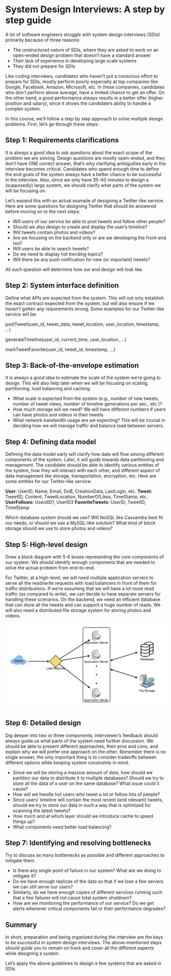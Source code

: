 # System Design Interviews: A step by step guide
A lot of software engineers struggle with system design interviews (SDIs) primarily because of three reasons:

- The unstructured nature of SDIs, where they are asked to work on an open-ended design problem that doesn’t have a standard answer
- Their lack of experience in developing large scale systems
- They did not prepare for SDIs

Like coding interviews, candidates who haven’t put a conscious effort to prepare for SDIs, mostly perform poorly especially at top companies like Google, Facebook, Amazon, Microsoft, etc. In these companies, candidates who don’t perform above average, have a limited chance to get an offer. On the other hand, a good performance always results in a better offer (higher position and salary), since it shows the candidate’s ability to handle a complex system.

In this course, we’ll follow a step by step approach to solve multiple design problems. First, let’s go through these steps:

## Step 1: Requirements clarifications
It is always a good idea to ask questions about the exact scope of the problem we are solving. Design questions are mostly open-ended, and they don’t have ONE correct answer, that’s why clarifying ambiguities early in the interview becomes critical. Candidates who spend enough time to define the end goals of the system always have a better chance to be successful in the interview. Also, since we only have 35-40 minutes to design a (supposedly) large system, we should clarify what parts of the system we will be focusing on.

Let’s expand this with an actual example of designing a Twitter-like service. Here are some questions for designing Twitter that should be answered before moving on to the next steps:

- Will users of our service be able to post tweets and follow other people?
- Should we also design to create and display the user’s timeline?
- Will tweets contain photos and videos?
- Are we focusing on the backend only or are we developing the front-end too?
- Will users be able to search tweets?
- Do we need to display hot trending topics?
- Will there be any push notification for new (or important) tweets?

All such question will determine how our end design will look like.

## Step 2: System interface definition
Define what APIs are expected from the system. This will not only establish the exact contract expected from the system, but will also ensure if we haven’t gotten any requirements wrong. Some examples for our Twitter-like service will be:

postTweet(user_id, tweet_data, tweet_location, user_location, timestamp, …)

generateTimeline(user_id, current_time, user_location, …)

markTweetFavorite(user_id, tweet_id, timestamp, …)

## Step 3: Back-of-the-envelope estimation
It is always a good idea to estimate the scale of the system we’re going to design. This will also help later when we will be focusing on scaling, partitioning, load balancing and caching.

- What scale is expected from the system (e.g., number of new tweets, number of tweet views, number of timeline generations per sec., etc.)?
- How much storage will we need? We will have different numbers if users can have photos and videos in their tweets.
- What network bandwidth usage are we expecting? This will be crucial in deciding how we will manage traffic and balance load between servers.

## Step 4: Defining data model
Defining the data model early will clarify how data will flow among different components of the system. Later, it will guide towards data partitioning and management. The candidate should be able to identify various entities of the system, how they will interact with each other, and different aspect of data management like storage, transportation, encryption, etc. Here are some entities for our Twitter-like service:

**User**: UserID, Name, Email, DoB, CreationData, LastLogin, etc.
**Tweet**: TweetID, Content, TweetLocation, NumberOfLikes, TimeStamp, etc.
**UserFollowo**: UserdID1, UserID2
**FavoriteTweets**: UserID, TweetID, TimeStamp

Which database system should we use? Will NoSQL like Cassandra best fit our needs, or should we use a MySQL-like solution? What kind of block storage should we use to store photos and videos?

## Step 5: High-level design
Draw a block diagram with 5-6 boxes representing the core components of our system. We should identify enough components that are needed to solve the actual problem from end-to-end.

For Twitter, at a high-level, we will need multiple application servers to serve all the read/write requests with load balancers in front of them for traffic distributions. If we’re assuming that we will have a lot more read traffic (as compared to write), we can decide to have separate servers for handling these scenarios. On the backend, we need an efficient database that can store all the tweets and can support a huge number of reads. We will also need a distributed file storage system for storing photos and videos.

![alt text](https://github.com/rcpenny/interviews/blob/master/design/sys-design/static/guide.png)

## Step 6: Detailed design
Dig deeper into two or three components; interviewer’s feedback should always guide us what parts of the system need further discussion. We should be able to present different approaches, their pros and cons, and explain why we will prefer one approach on the other. Remember there is no single answer, the only important thing is to consider tradeoffs between different options while keeping system constraints in mind.

- Since we will be storing a massive amount of data, how should we partition our data to distribute it to multiple databases? Should we try to store all the data of a user on the same database? What issue could it cause?
- How will we handle hot users who tweet a lot or follow lots of people?
- Since users’ timeline will contain the most recent (and relevant) tweets, should we try to store our data in  such a way that is optimized for scanning the latest tweets?
- How much and at which layer should we introduce cache to speed things up?
- What components need better load balancing?

## Step 7: Identifying and resolving bottlenecks
Try to discuss as many bottlenecks as possible and different approaches to mitigate them.

- Is there any single point of failure in our system? What are we doing to mitigate it?
- Do we have enough replicas of the data so that if we lose a few servers we can still serve our users?
- Similarly, do we have enough copies of different services running such that a few failures will not cause total system shutdown?
- How are we monitoring the performance of our service? Do we get alerts whenever critical components fail or their performance degrades?

## Summary
In short, preparation and being organized during the interview are the keys to be successful in system design interviews. The above-mentioned steps should guide you to remain on track and cover all the different aspects while designing a system.

Let’s apply the above guidelines to design a few systems that are asked in SDIs.


